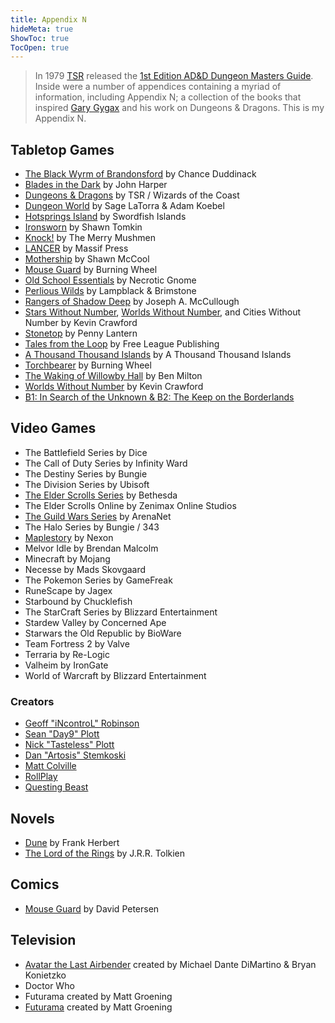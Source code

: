 ```yaml
---
title: Appendix N
hideMeta: true
ShowToc: true
TocOpen: true
---
```


> In 1979 [TSR](https://en.wikipedia.org/wiki/TSR,_Inc.) released the [1st Edition AD&D Dungeon Masters Guide](https://www.drivethrurpg.com/product/17004/Dungeon-Masters-Guide-1e?filters=44829_0_0_0_0). Inside were a number of appendices containing a myriad of information, including Appendix N; a collection of the books that inspired [Gary Gygax](https://en.wikipedia.org/wiki/Gary_Gygax) and his work on Dungeons & Dragons. This is my Appendix N.

## Tabletop Games

- [The Black Wyrm of Brandonsford](https://www.drivethrurpg.com/product/327744/The-Black-Wyrm-of-Brandonsford) by Chance Duddinack
- [Blades in the Dark](https://evilhat.com/product/blades-in-the-dark/) by John Harper
- [Dungeons & Dragons](https://dnd.wizards.com/) by TSR / Wizards of the Coast
- [Dungeon World](https://dungeon-world.com/) by Sage LaTorra & Adam Koebel
- [Hotsprings Island](https://shop.swordfishislands.com/the-dark-of-hot-springs-island/) by Swordfish Islands
- [Ironsworn](https://www.ironswornrpg.com/) by Shawn Tomkin
- [Knock!](https://www.themerrymushmen.com/shop-tmm/) by The Merry Mushmen
- [LANCER](https://massif-press.itch.io/) by Massif Press
- [Mothership](https://www.mothershiprpg.com/) by Shawn McCool
- [Mouse Guard](https://www.burningwheel.com/mouse-guard/) by Burning Wheel
- [Old School Essentials](https://necroticgnome.com/) by Necrotic Gnome
- [Perlious Wilds](https://www.drivethrurpg.com/browse/pub/7199/Lampblack--Brimstone) by Lampblack & Brimstone
- [Rangers of Shadow Deep](https://www.drivethrurpg.com/product/257695/Rangers-of-Shadow-Deep-A-Tabletop-Adventure-Game) by Joseph A. McCullough
- [Stars Without Number](https://www.drivethrurpg.com/product/226996/Stars-Without-Number-Revised-Edition), [Worlds Without Number](https://www.drivethrurpg.com/product/348791/Worlds-Without-Number), and Cities Without Number by Kevin Crawford
- [Stonetop](https://www.kickstarter.com/projects/1735046512/stonetop) by Penny Lantern
- [Tales from the Loop](https://en.wikipedia.org/wiki/Tales_from_the_Loop_(role-playing_game)) by Free League Publishing
- [A Thousand Thousand Islands](https://athousandthousandislands.com/shop/) by A Thousand Thousand Islands
- [Torchbearer](https://www.torchbearerrpg.com/) by Burning Wheel
- [The Waking of Willowby Hall](https://shop.swordfishislands.com/the-waking-of-willowby-hall/) by Ben Milton
- [Worlds Without Number](https://www.drivethrurpg.com/product/348791/Worlds-Without-Number) by Kevin Crawford
- [B1: In Search of the Unknown & B2: The Keep on the Borderlands](https://goodman-games.com/store/product/original-adventures-reincarnated-1-into-the-borderlands/)

## Video Games

- The Battlefield Series by Dice
- The Call of Duty Series by Infinity Ward
- The Destiny Series by Bungie
- The Division Series by Ubisoft
- [The Elder Scrolls Series](https://en.wikipedia.org/wiki/The_Elder_Scrolls) by Bethesda
- The Elder Scrolls Online by Zenimax Online Studios
- [The Guild Wars Series](https://www.arena.net/en/games) by ArenaNet
- The Halo Series by Bungie / 343
- [Maplestory]([https://maplestory.nexon.net](https://maplestory.nexon.net/)) by Nexon
- Melvor Idle by Brendan Malcolm
- Minecraft by Mojang
- Necesse by Mads Skovgaard
- The Pokemon Series by GameFreak
- RuneScape by Jagex
- Starbound by Chucklefish
- The StarCraft Series by Blizzard Entertainment
- Stardew Valley by Concerned Ape
- Starwars the Old Republic by BioWare
- Team Fortress 2 by Valve
- Terraria by Re-Logic
- Valheim by IronGate
- World of Warcraft by Blizzard Entertainment

### Creators

* [Geoff "iNcontroL" Robinson](https://en.wikipedia.org/wiki/InControl)
* [Sean "Day9" Plott](https://en.wikipedia.org/wiki/Sean_Plott)
* [Nick "Tasteless" Plott](https://en.wikipedia.org/wiki/Nick_Plott)
* [Dan "Artosis" Stemkoski](https://en.wikipedia.org/wiki/Artosis)
* [Matt Colville](https://www.youtube.com/channel/UCkVdb9Yr8fc05_VbAVfskCA)
* [RollPlay](https://rss.itmebot.com/)
* [Questing Beast](https://www.youtube.com/channel/UCvYwePdbWSEwUa-Pk02u3Zw)

## Novels

- [Dune](https://en.wikipedia.org/wiki/Dune_(novel)) by Frank Herbert
- [The Lord of the Rings](https://en.wikipedia.org/wiki/The_Lord_of_the_Rings) by J.R.R. Tolkien

## Comics

* [Mouse Guard](https://en.wikipedia.org/wiki/Mouse_Guard) by David Petersen 

## Television

* [Avatar the Last Airbender](https://en.wikipedia.org/wiki/Avatar:_The_Last_Airbender) created by Michael Dante DiMartino & Bryan Konietzko
* Doctor Who
* Futurama created by Matt Groening
* [Futurama]() created by Matt Groening

